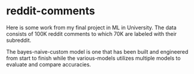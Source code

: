 # reddit-comments

Here is some work from my final project in ML in University. The data consists of 100K reddit comments to which 70K are labeled with their subreddit. 

The bayes-naive-custom model is one that has been built and engineered from start to finish while the various-models utilizes multiple models to evaluate and compare accuracies.
